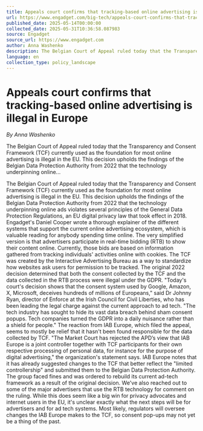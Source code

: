 ```yaml
---
title: Appeals court confirms that tracking-based online advertising is illegal in Europe
url: https://www.engadget.com/big-tech/appeals-court-confirms-that-tracking-based-online-advertising-is-illegal-in-europe-223714124.html?src=rss
published_date: 2025-05-14T00:00:00
collected_date: 2025-05-31T10:36:58.087983
source: Engadget
source_url: https://www.engadget.com
author: Anna Washenko
description: The Belgian Court of Appeal ruled today that the Transparency and Consent Framework (TCF) currently used as the foundation for most online advertising is illegal in the EU. This decision upholds the findings of the Belgian Data Protection Authority from 2022 that the technology underpinning online...
language: en
collection_type: policy_landscape
---
```


# Appeals court confirms that tracking-based online advertising is illegal in Europe

*By Anna Washenko*

The Belgian Court of Appeal ruled today that the Transparency and Consent Framework (TCF) currently used as the foundation for most online advertising is illegal in the EU. This decision upholds the findings of the Belgian Data Protection Authority from 2022 that the technology underpinning online...

The Belgian Court of Appeal ruled today that the Transparency and Consent Framework (TCF) currently used as the foundation for most online advertising is illegal in the EU. This decision upholds the findings of the Belgian Data Protection Authority from 2022 that the technology underpinning online ads violates several principles of the General Data Protection Regulations, an EU digital privacy law that took effect in 2018. Engadget's Daniel Cooper wrote a thorough explainer of the different systems that support the current online advertising ecosystem, which is valuable reading for anybody spending time online. The very simplified version is that advertisers participate in real-time bidding (RTB) to show their content online. Currently, those bids are based on information gathered from tracking individuals' activities online with cookies. The TCF was created by the Interactive Advertising Bureau as a way to standardize how websites ask users for permission to be tracked. The original 2022 decision determined that both the consent collected by the TCF and the data collected in the RTB process were illegal under the GDPR. "Today's court's decision shows that the consent system used by Google, Amazon, X, Microsoft, deceives hundreds of millions of Europeans," said Dr Johnny Ryan, director of Enforce at the Irish Council for Civil Liberties, who has been leading the legal charge against the current approach to ad tech. "The tech industry has sought to hide its vast data breach behind sham consent popups. Tech companies turned the GDPR into a daily nuisance rather than a shield for people." The reaction from IAB Europe, which filed the appeal, seems to mostly be relief that it hasn't been found responsible for the data collected by TCF. "The Market Court has rejected the APD’s view that IAB Europe is a joint controller together with TCF participants for their own respective processing of personal data, for instance for the purpose of digital advertising," the organization's statement says. IAB Europe notes that it has already suggested changes to the TCF that better reflect the "limited controllership" and submitted them to the Belgian Data Protection Authority. The group faced fines and was ordered to rebuild its current ad-tech framework as a result of the original decision. We've also reached out to some of the major advertisers that use the RTB technology for comment on the ruling. While this does seem like a big win for privacy advocates and internet users in the EU, it's unclear exactly what the next steps will be for advertisers and for ad tech systems. Most likely, regulators will oversee changes the IAB Europe makes to the TCF, so consent pop-ups may not yet be a thing of the past.
